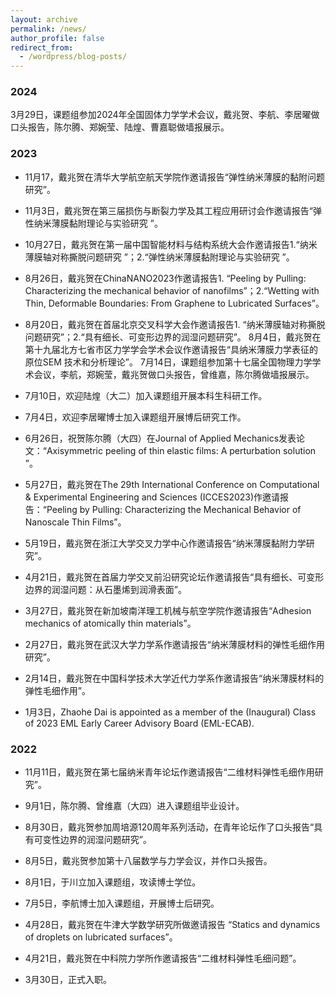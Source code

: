 ```yaml
---
layout: archive
permalink: /news/
author_profile: false
redirect_from:
  - /wordpress/blog-posts/
---
```

<h3>2024</h3>

3月29日，课题组参加2024年全国固体力学学术会议，戴兆贺、李航、李居曜做口头报告，陈尔腾、郑婉莹、陆煌、曹嘉聪做墙报展示。

<h3>2023</h3>

* 11月17，戴兆贺在清华大学航空航天学院作邀请报告“弹性纳米薄膜的黏附问题研究”。

* 11月3日，戴兆贺在第三届损伤与断裂力学及其工程应用研讨会作邀请报告“弹性纳米薄膜黏附理论与实验研究 ”。

* 10月27日，戴兆贺在第一届中国智能材料与结构系统大会作邀请报告1.“纳米薄膜轴对称撕脱问题研究 ”；2.“弹性纳米薄膜黏附理论与实验研究 ”。

* 8月26日，戴兆贺在ChinaNANO2023作邀请报告1. “Peeling by Pulling: Characterizing the mechanical behavior of nanofilms”；2.“Wetting with Thin, Deformable Boundaries: From Graphene to Lubricated Surfaces”。

* 8月20日，戴兆贺在首届北京交叉科学大会作邀请报告1. “纳米薄膜轴对称撕脱问题研究”；2.“具有细长、可变形边界的润湿问题研究”。
8月4日，戴兆贺在第十九届北方七省市区力学学会学术会议作邀请报告“具纳米薄膜力学表征的原位SEM 技术和分析理论”。
7月14日，课题组参加第十七届全国物理力学学术会议，李航，郑婉莹，戴兆贺做口头报告，曾维嘉，陈尔腾做墙报展示。

* 7月10日，欢迎陆煌（大二）加入课题组开展本科生科研工作。


* 7月4日，欢迎李居曜博士加入课题组开展博后研究工作。

* 6月26日，祝贺陈尔腾（大四）在Journal of Applied Mechanics发表论文：“Axisymmetric peeling of thin elastic films: A perturbation solution ”。

* 5月27日，戴兆贺在The 29th International Conference on Computational & Experimental Engineering and Sciences (ICCES2023)作邀请报告：“Peeling by Pulling: Characterizing the Mechanical Behavior of Nanoscale Thin Films”。

* 5月19日，戴兆贺在浙江大学交叉力学中心作邀请报告“纳米薄膜黏附力学研究”。

* 4月21日，戴兆贺在首届力学交叉前沿研究论坛作邀请报告“具有细长、可变形边界的润湿问题：从石墨烯到润滑表面”。

* 3月27日，戴兆贺在新加坡南洋理工机械与航空学院作邀请报告“Adhesion mechanics of atomically thin materials”。

* 2月27日，戴兆贺在武汉大学力学系作邀请报告“纳米薄膜材料的弹性毛细作用研究”。

* 2月14日，戴兆贺在中国科学技术大学近代力学系作邀请报告“纳米薄膜材料的弹性毛细作用”。

* 1月3日，Zhaohe Dai is appointed as a member of the (Inaugural) Class of 2023 EML Early Career Advisory Board (EML-ECAB).

<h3>2022</h3>

* 11月11日，戴兆贺在第七届纳米青年论坛作邀请报告“二维材料弹性毛细作用研究”。

* 9月1日，陈尔腾、曾维嘉（大四）进入课题组毕业设计。

* 8月30日，戴兆贺参加周培源120周年系列活动，在青年论坛作了口头报告“具有可变性边界的润湿问题研究”。

* 8月5日，戴兆贺参加第十八届数学与力学会议，并作口头报告。

* 8月1日，于川立加入课题组，攻读博士学位。

* 7月5日，李航博士加入课题组，开展博士后研究。

* 4月28日，戴兆贺在牛津大学数学研究所做邀请报告 “Statics and dynamics of droplets on lubricated surfaces”。

* 4月21日，戴兆贺在中科院力学所作邀请报告“二维材料弹性毛细问题”。

* 3月30日，正式入职。